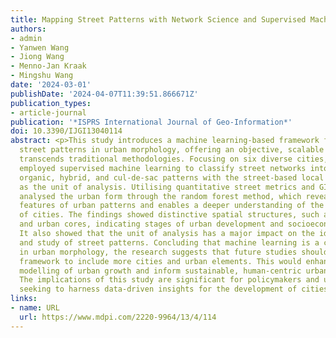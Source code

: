```yaml
---
title: Mapping Street Patterns with Network Science and Supervised Machine Learning
authors:
- admin
- Yanwen Wang
- Jiong Wang
- Menno-Jan Kraak
- Mingshu Wang
date: '2024-03-01'
publishDate: '2024-04-07T11:39:51.866671Z'
publication_types:
- article-journal
publication: '*ISPRS International Journal of Geo-Information*'
doi: 10.3390/IJGI13040114
abstract: <p>This study introduces a machine learning-based framework for mapping
  street patterns in urban morphology, offering an objective, scalable approach that
  transcends traditional methodologies. Focusing on six diverse cities, the research
  employed supervised machine learning to classify street networks into gridiron,
  organic, hybrid, and cul-de-sac patterns with the street-based local area (SLA)
  as the unit of analysis. Utilising quantitative street metrics and GIS, the study
  analysed the urban form through the random forest method, which reveals the predictive
  features of urban patterns and enables a deeper understanding of the spatial structures
  of cities. The findings showed distinctive spatial structures, such as ring formations
  and urban cores, indicating stages of urban development and socioeconomic narratives.
  It also showed that the unit of analysis has a major impact on the identification
  and study of street patterns. Concluding that machine learning is a critical tool
  in urban morphology, the research suggests that future studies should expand this
  framework to include more cities and urban elements. This would enhance the predictive
  modelling of urban growth and inform sustainable, human-centric urban planning.
  The implications of this study are significant for policymakers and urban planners
  seeking to harness data-driven insights for the development of cities.</p>
links:
- name: URL
  url: https://www.mdpi.com/2220-9964/13/4/114
---
```

